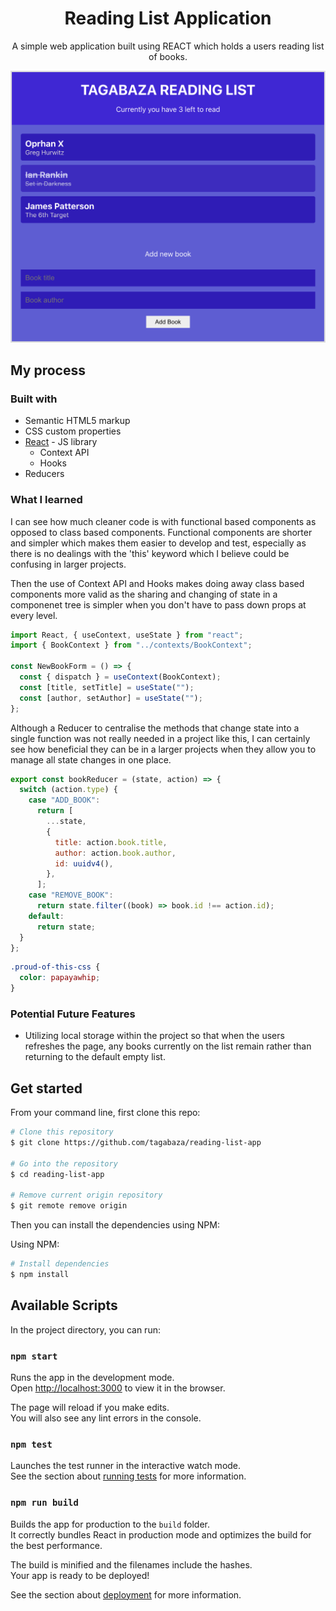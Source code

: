 <h1 align="center">
  Reading List Application
</h1>
<p align="center">  
A simple web application built using REACT which holds a users reading list of books. 
</p>
<div>
  <img src="./src/images/screenshot2.png"/>
</div>

## My process

### Built with

- Semantic HTML5 markup
- CSS custom properties
- [React](https://reactjs.org/) - JS library
  - Context API
  - Hooks
- Reducers

### What I learned

I can see how much cleaner code is with functional based components as opposed to class based components. Functional components are shorter and simpler which makes them easier to develop and test, especially as there is no dealings with the 'this' keyword which I believe could be confusing in larger projects.

Then the use of Context API and Hooks makes doing away class based components more valid as the sharing and changing of state in a componenet tree is simpler when you don't have to pass down props at every level.

```js
import React, { useContext, useState } from "react";
import { BookContext } from "../contexts/BookContext";

const NewBookForm = () => {
  const { dispatch } = useContext(BookContext);
  const [title, setTitle] = useState("");
  const [author, setAuthor] = useState("");
};
```

Although a Reducer to centralise the methods that change state into a single function was not really needed in a project like this, I can certainly see how beneficial they can be in a larger projects when they allow you to manage all state changes in one place.

```js
export const bookReducer = (state, action) => {
  switch (action.type) {
    case "ADD_BOOK":
      return [
        ...state,
        {
          title: action.book.title,
          author: action.book.author,
          id: uuidv4(),
        },
      ];
    case "REMOVE_BOOK":
      return state.filter((book) => book.id !== action.id);
    default:
      return state;
  }
};
```

```css
.proud-of-this-css {
  color: papayawhip;
}
```

### Potential Future Features

- Utilizing local storage within the project so that when the users refreshes the page, any books currently on the list remain rather than returning to the default empty list.

## Get started

From your command line, first clone this repo:

```bash
# Clone this repository
$ git clone https://github.com/tagabaza/reading-list-app

# Go into the repository
$ cd reading-list-app

# Remove current origin repository
$ git remote remove origin
```

Then you can install the dependencies using NPM:

Using NPM:

```bash
# Install dependencies
$ npm install
```

## Available Scripts

In the project directory, you can run:

### `npm start`

Runs the app in the development mode.\
Open [http://localhost:3000](http://localhost:3000) to view it in the browser.

The page will reload if you make edits.\
You will also see any lint errors in the console.

### `npm test`

Launches the test runner in the interactive watch mode.\
See the section about [running tests](https://facebook.github.io/create-react-app/docs/running-tests) for more information.

### `npm run build`

Builds the app for production to the `build` folder.\
It correctly bundles React in production mode and optimizes the build for the best performance.

The build is minified and the filenames include the hashes.\
Your app is ready to be deployed!

See the section about [deployment](https://facebook.github.io/create-react-app/docs/deployment) for more information.

```

```
